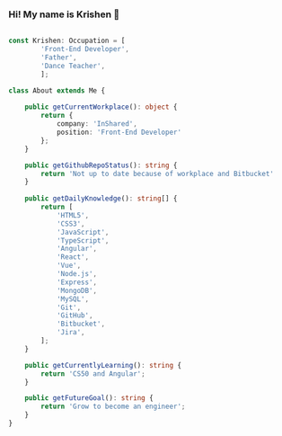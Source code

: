 ### Hi! My name is Krishen 👋

```typescript

const Krishen: Occupation = [
        'Front-End Developer',
        'Father',
        'Dance Teacher',
        ];

class About extends Me {
    
    public getCurrentWorkplace(): object {
        return {
            company: 'InShared',
            position: 'Front-End Developer'
        };
    }

    public getGithubRepoStatus(): string {
        return 'Not up to date because of workplace and Bitbucket'
    }
    
    public getDailyKnowledge(): string[] {
        return [
            'HTML5',
            'CSS3',
            'JavaScript',
            'TypeScript',
            'Angular',
            'React',
            'Vue',
            'Node.js',
            'Express',
            'MongoDB',
            'MySQL',
            'Git',
            'GitHub',
            'Bitbucket',
            'Jira',
        ];
    }

    public getCurrentlyLearning(): string {
        return 'CS50 and Angular';
    }

    public getFutureGoal(): string {
        return 'Grow to become an engineer';
    }
}
```

<!--
**Chocotunda/Chocotunda** is a ✨ _special_ ✨ repository because its `README.md` (this file) appears on your GitHub profile.

Here are some ideas to get you started:

- 🔭 I’m currently working on ...
- 🌱 I’m currently learning ...
- 👯 I’m looking to collaborate on ...
- 🤔 I’m looking for help with ...
- 💬 Ask me about ...
- 📫 How to reach me: ...
- 😄 Pronouns: ...
- ⚡ Fun fact: ...
-->
